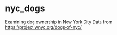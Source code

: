 # nyc_dogs
Examining dog ownership in New York City
Data from https://project.wnyc.org/dogs-of-nyc/
